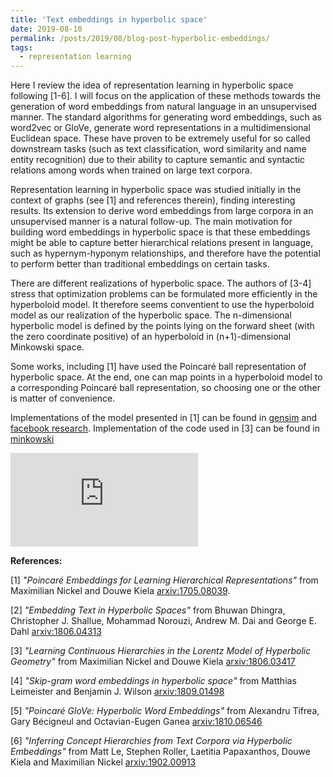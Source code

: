 ```yaml
---
title: 'Text embeddings in hyperbolic space'
date: 2019-08-10
permalink: /posts/2019/08/blog-post-hyperbolic-embeddings/
tags:
  - representation learning
---
```


Here I review the idea of representation learning in hyperbolic space following [1-6].  I will focus on the application of these methods towards the generation of word embeddings from natural language in an unsupervised manner.   The standard algorithms for generating word embeddings, such as word2vec or GloVe, generate word representations in a multidimensional Euclidean space.  These have proven to be extremely useful for so called downstream tasks (such as text classification, word similarity and name entity recognition) due to their ability to capture semantic and syntactic relations among words when trained on large text corpora.   


Representation learning in hyperbolic space was studied initially in the context of graphs (see [1] and references therein), finding interesting results. Its extension to derive word embeddings from large corpora in an unsupervised manner is a natural follow-up.  The main motivation for building word embeddings in hyperbolic space is that these embeddings might be able to capture better hierarchical relations present in language, such as hypernym-hyponym relationships, and therefore have the potential to perform better than traditional embeddings on certain tasks.  


There are different realizations of hyperbolic space.   The authors of [3-4] stress that optimization problems can be formulated more efficiently in the hyperboloid model.  It therefore seems conventient to use the hyperboloid model as our realization of the hyperbolic space.  The n-dimensional hyperbolic model is defined by the points lying on the forward sheet (with the zero coordinate positive) of an hyperboloid in (n+1)-dimensional Minkowski space.  


Some works, including [1] have used the Poincaré ball representation of hyperbolic space. At the end, one can map points in a hyperboloid model to a corresponding Poincaré ball representation, so choosing one or the other is matter of convenience.



Implementations of the model presented in [1] can be found in [gensim](https://radimrehurek.com/gensim/models/poincare.html)
and [facebook research](https://github.com/facebookresearch/poincare-embeddings). Implementation of the code used in [3] can be found in [minkowski](https://github.com/lateral/minkowski)


![equation](http://latex.codecogs.com/gif.latex?O_t%3D%5Ctext%20%7B%20Onset%20event%20at%20time%20bin%20%7D%20t)



**References:**

[1] *"Poincaré Embeddings for Learning Hierarchical Representations"* from Maximilian Nickel and Douwe Kiela [arxiv:1705.08039](https://arxiv.org/abs/1705.08039).  

[2] *"Embedding Text in Hyperbolic Spaces"* from Bhuwan Dhingra, Christopher J. Shallue, Mohammad Norouzi, Andrew M. Dai and George E. Dahl [arxiv:1806.04313](https://arxiv.org/abs/1806.04313)

[3] *"Learning Continuous Hierarchies in the Lorentz Model of Hyperbolic Geometry"* from Maximilian Nickel and Douwe Kiela [arxiv:1806.03417](https://arxiv.org/abs/1806.03417)

[4] *"Skip-gram word embeddings in hyperbolic space"* from Matthias Leimeister and Benjamin J. Wilson [arxiv:1809.01498](https://arxiv.org/abs/1809.01498)

[5] *"Poincaré GloVe: Hyperbolic Word Embeddings"* from Alexandru Tifrea, Gary Bécigneul and Octavian-Eugen Ganea [arxiv:1810.06546](https://arxiv.org/abs/1810.06546)

[6] *"Inferring Concept Hierarchies from Text Corpora via Hyperbolic Embeddings"* from Matt Le, Stephen Roller, Laetitia Papaxanthos, Douwe Kiela and Maximilian Nickel [arxiv:1902.00913](https://arxiv.org/abs/1902.00913)
